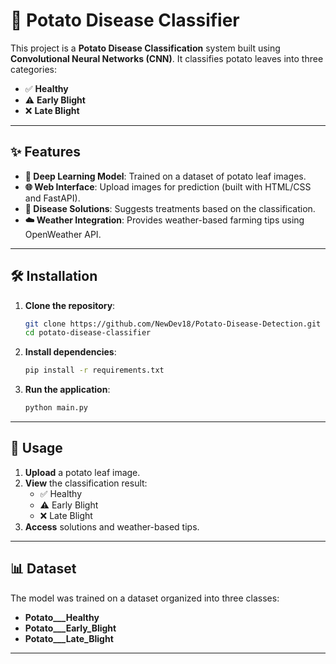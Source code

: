 # 🌱 Potato Disease Classifier  

This project is a **Potato Disease Classification** system built using **Convolutional Neural Networks (CNN)**. It classifies potato leaves into three categories:  

- ✅ **Healthy**  
- ⚠️ **Early Blight**  
- ❌ **Late Blight**  

---

## ✨ Features  

- **🧠 Deep Learning Model**: Trained on a dataset of potato leaf images.  
- **🌐 Web Interface**: Upload images for prediction (built with HTML/CSS and FastAPI).  
- **💊 Disease Solutions**: Suggests treatments based on the classification.  
- **☁️ Weather Integration**: Provides weather-based farming tips using OpenWeather API.  

---

## 🛠️ Installation  

1. **Clone the repository**:  
   ```bash
   git clone https://github.com/NewDev18/Potato-Disease-Detection.git
   cd potato-disease-classifier
   ```

2. **Install dependencies**:  
   ```bash
   pip install -r requirements.txt
   ```

3. **Run the application**:  
   ```bash
   python main.py
   ```

---

## 🚀 Usage  

1. **Upload** a potato leaf image.  
2. **View** the classification result:  
   - ✅ Healthy  
   - ⚠️ Early Blight  
   - ❌ Late Blight  
3. **Access** solutions and weather-based tips.  

---

## 📊 Dataset  

The model was trained on a dataset organized into three classes:  

- **Potato___Healthy**  
- **Potato___Early_Blight**  
- **Potato___Late_Blight**  

---
